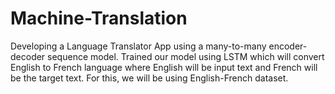 # Machine-Translation
Developing a Language Translator App using a many-to-many encoder-decoder sequence model. Trained our model using LSTM which will convert English to French language where English will be input text and French will be the target text. For this, we will be using English-French dataset.

